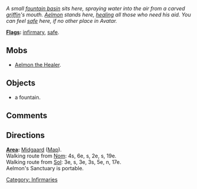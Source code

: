 *A small [fountain basin](Fountains "wikilink") sits here, spraying
water into the air from a carved [griffin](Griffons "wikilink")'s mouth.
[Aelmon](Aelmon "wikilink") stands here,
[healing](Heal_(command) "wikilink") all those who need his aid. You can
feel [safe](Safe_Rooms "wikilink") here, if no other place in Avatar.*

**[Flags](:Category:_Room_Types "wikilink"):**
[infirmary](:Category:_Infirmaries "wikilink"),
[safe](Safe_Rooms "wikilink").  

## Mobs

-   [Aelmon the Healer](Aelmon "wikilink").

## Objects

-   a fountain.

## Comments

## Directions

**[Area](:Category:_Areas "wikilink"):**
[Midgaard](:Category:_Midgaard "wikilink")
([Map](Midgaard_Map "wikilink")).  
Walking route from [Nom](Nom "wikilink"): 4s, 6e, s, 2e, s, 19e.  
Walking route from [Sol](Sol "wikilink"): 3e, s, 3e, 3s, 5e, n, 17e.  
Aelmon's Sanctuary is portable.  

[Category: Infirmaries](Category:_Infirmaries "wikilink")
